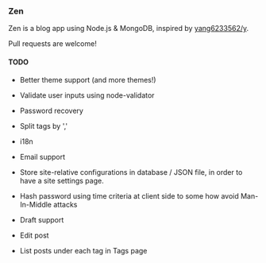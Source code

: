 ### Zen

Zen is a blog app using Node.js & MongoDB, inspired by [yang6233562/y](https://github.com/yang6233562/y).

Pull requests are welcome!

#### TODO

* Better theme support (and more themes!)

* Validate user inputs using node-validator

* Password recovery

* Split tags by ','

* i18n

* Email support

* Store site-relative configurations in database / JSON file, in order to have a site settings page.

* Hash password using time criteria at client side to some how avoid Man-In-Middle attacks

* Draft support

* Edit post

* List posts under each tag in Tags page
